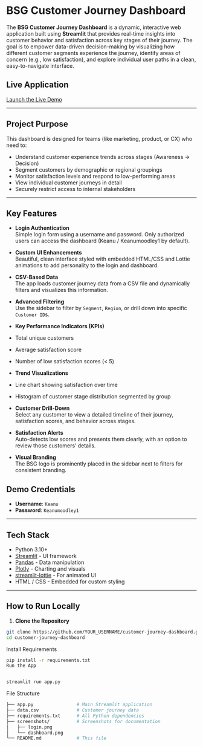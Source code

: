 #  BSG Customer Journey Dashboard

The **BSG Customer Journey Dashboard** is a dynamic, interactive web application built using **Streamlit** that provides real-time insights into customer behavior and satisfaction across key stages of their journey. The goal is to empower data-driven decision-making by visualizing how different customer segments experience the journey, identify areas of concern (e.g., low satisfaction), and explore individual user paths in a clean, easy-to-navigate interface.

##  Live Application

 [Launch the Live Demo](https://customer-journey-dashboard-2jinuxotxvv5r2bxcy8kas.streamlit.app/)

---

##  Project Purpose

This dashboard is designed for teams (like marketing, product, or CX) who need to:

- Understand customer experience trends across stages (Awareness → Decision)
- Segment customers by demographic or regional groupings
- Monitor satisfaction levels and respond to low-performing areas
- View individual customer journeys in detail
- Securely restrict access to internal stakeholders

---

##  Key Features

-  **Login Authentication**  
  Simple login form using a username and password. Only authorized users can access the dashboard (Keanu / Keanumoodley1 by default).

-  **Custom UI Enhancements**  
  Beautiful, clean interface styled with embedded HTML/CSS and Lottie animations to add personality to the login and dashboard.

-  **CSV-Based Data**  
  The app loads customer journey data from a CSV file and dynamically filters and visualizes this information.

-  **Advanced Filtering**  
  Use the sidebar to filter by `Segment`, `Region`, or drill down into specific `Customer ID`s.

-  **Key Performance Indicators (KPIs)**  
  - Total unique customers  
  - Average satisfaction score  
  - Number of low satisfaction scores (< 5)

-  **Trend Visualizations**  
  - Line chart showing satisfaction over time  
  - Histogram of customer stage distribution segmented by group

-  **Customer Drill-Down**  
  Select any customer to view a detailed timeline of their journey, satisfaction scores, and behavior across stages.

-  **Satisfaction Alerts**  
  Auto-detects low scores and presents them clearly, with an option to review those customers’ details.

-  **Visual Branding**  
  The BSG logo is prominently placed in the sidebar next to filters for consistent branding.


##  Demo Credentials

- **Username**: `Keanu`  
- **Password**: `Keanumoodley1`

---

##  Tech Stack

- Python 3.10+
- [Streamlit](https://streamlit.io/) - UI framework
- [Pandas](https://pandas.pydata.org/) - Data manipulation
- [Plotly](https://plotly.com/python/) - Charting and visuals
- [streamlit-lottie](https://github.com/andfanilo/streamlit-lottie) - For animated UI
- HTML / CSS - Embedded for custom styling

---

##  How to Run Locally

1. **Clone the Repository**

```bash
git clone https://github.com/YOUR_USERNAME/customer-journey-dashboard.git
cd customer-journey-dashboard

```
Install Requirements

```bash
pip install -r requirements.txt
Run the App
```

```bash

streamlit run app.py

```

 File Structure
```bash
├── app.py                # Main Streamlit application
├── data.csv              # Customer journey data
├── requirements.txt      # All Python dependencies
├── screenshots/          # Screenshots for documentation
│   ├── login.png
│   └── dashboard.png
└── README.md             # This file

